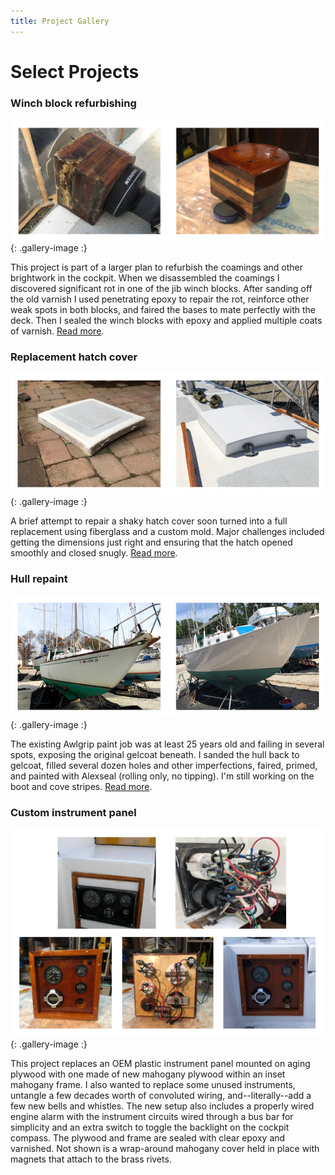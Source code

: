 ```yaml
---
title: Project Gallery
---
```


# Select Projects #

### Winch block refurbishing ###

![Refurbished winch blocks](assets/img/gallery/project-gallery-winch-block.jpg)
{: .gallery-image :}

This project is part of a larger plan to refurbish the coamings and other
brightwork in the cockpit. When we disassembled the coamings I discovered significant
rot in one of the jib winch blocks. After sanding off the old varnish I used penetrating
epoxy to repair the rot, reinforce other weak spots in both blocks, and faired the bases to mate perfectly
with the deck. Then I sealed the winch blocks with epoxy and applied multiple coats of varnish.
[Read more](projects/coamings/2021-02-01-winch-blocks.html).

### Replacement hatch cover ###

![Replacement hatch cover](assets/img/gallery/project-gallery-hatch-cover.jpg)
{: .gallery-image :}

A brief attempt to repair a shaky hatch cover soon turned into a full replacement using
fiberglass and a custom mold. Major challenges included getting the dimensions just right
and ensuring that the hatch opened smoothly and closed snugly.
[Read more](projects/hatch-cover/2021-01-01-overview.html).

### Hull repaint ###

![Hull repaint](assets/img/gallery/project-gallery-hull-repaint.jpg)
{: .gallery-image :}

The existing Awlgrip paint job was at least 25 years old and failing in several spots, exposing
the original gelcoat beneath. I sanded the hull back to gelcoat, filled several dozen holes
and other imperfections, faired, primed, and painted with Alexseal (rolling only, no tipping).
I'm still working on the boot and cove stripes.
[Read more](projects/hull/2020-07-01-overview.html).


### Custom instrument panel ###

![Custom instrument panel](assets/img/gallery/project-gallery-instrument-panel.jpg)
{: .gallery-image :}

This project replaces an OEM plastic instrument panel mounted on aging plywood with
one made of new mahogany plywood within an inset mahogany frame. I also wanted to replace
some unused instruments, untangle a few decades worth of convoluted wiring, and--literally--add
a few new bells and whistles. The new setup also includes a properly wired engine alarm
with the instrument circuits wired through a bus bar for simplicity
and an extra switch to toggle the backlight on the cockpit compass. The plywood and frame
are sealed with clear epoxy and varnished. Not shown is a wrap-around mahogany cover held
in place with magnets that attach to the brass rivets.
